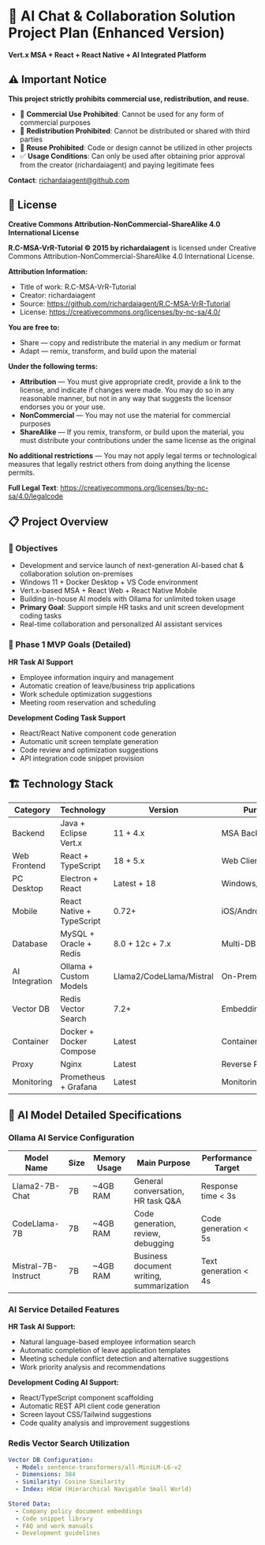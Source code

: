 # 🤖 AI Chat & Collaboration Solution Project Plan (Enhanced Version)

**Vert.x MSA + React + React Native + AI Integrated Platform**

## ⚠️ Important Notice

**This project strictly prohibits commercial use, redistribution, and reuse.**

* 🚫 **Commercial Use Prohibited**: Cannot be used for any form of commercial purposes
* 🚫 **Redistribution Prohibited**: Cannot be distributed or shared with third parties
* 🚫 **Reuse Prohibited**: Code or design cannot be utilized in other projects
* ✅ **Usage Conditions**: Can only be used after obtaining prior approval from the creator (richardaiagent) and paying legitimate fees

**Contact**: richardaiagent@github.com

## 📄 License

**Creative Commons Attribution-NonCommercial-ShareAlike 4.0 International License**

**R.C-MSA-VrR-Tutorial © 2015 by richardaiagent** is licensed under Creative Commons Attribution-NonCommercial-ShareAlike 4.0 International License.

**Attribution Information:**
* Title of work: R.C-MSA-VrR-Tutorial
* Creator: richardaiagent
* Source: https://github.com/richardaiagent/R.C-MSA-VrR-Tutorial
* License: https://creativecommons.org/licenses/by-nc-sa/4.0/

**You are free to:**
* Share — copy and redistribute the material in any medium or format
* Adapt — remix, transform, and build upon the material

**Under the following terms:**
* **Attribution** — You must give appropriate credit, provide a link to the license, and indicate if changes were made. You may do so in any reasonable manner, but not in any way that suggests the licensor endorses you or your use.
* **NonCommercial** — You may not use the material for commercial purposes
* **ShareAlike** — If you remix, transform, or build upon the material, you must distribute your contributions under the same license as the original

**No additional restrictions** — You may not apply legal terms or technological measures that legally restrict others from doing anything the license permits.

**Full Legal Text**: https://creativecommons.org/licenses/by-nc-sa/4.0/legalcode

## 📋 Project Overview

### 🎯 Objectives

* Development and service launch of next-generation AI-based chat & collaboration solution on-premises
* Windows 11 + Docker Desktop + VS Code environment
* Vert.x-based MSA + React Web + React Native Mobile
* Building in-house AI models with Ollama for unlimited token usage
* **Primary Goal**: Support simple HR tasks and unit screen development coding tasks
* Real-time collaboration and personalized AI assistant services

### 🎯 Phase 1 MVP Goals (Detailed)

**HR Task AI Support**
* Employee information inquiry and management
* Automatic creation of leave/business trip applications
* Work schedule optimization suggestions
* Meeting room reservation and scheduling

**Development Coding Task Support**
* React/React Native component code generation
* Automatic unit screen template generation
* Code review and optimization suggestions
* API integration code snippet provision

## 🏗️ Technology Stack

| Category | Technology | Version | Purpose |
|----------|------------|---------|---------|
| Backend | Java + Eclipse Vert.x | 11 + 4.x | MSA Backend |
| Web Frontend | React + TypeScript | 18 + 5.x | Web Client |
| PC Desktop | Electron + React | Latest + 18 | Windows/Mac/Linux |
| Mobile | React Native + TypeScript | 0.72+ | iOS/Android App |
| Database | MySQL + Oracle + Redis | 8.0 + 12c + 7.x | Multi-DB Support |
| AI Integration | Ollama + Custom Models | Llama2/CodeLlama/Mistral | On-Premises AI |
| Vector DB | Redis Vector Search | 7.2+ | Embedding Storage |
| Container | Docker + Docker Compose | Latest | Containerization |
| Proxy | Nginx | Latest | Reverse Proxy |
| Monitoring | Prometheus + Grafana | Latest | Monitoring |

## 🤖 AI Model Detailed Specifications

### Ollama AI Service Configuration

| Model Name | Size | Memory Usage | Main Purpose | Performance Target |
|------------|------|--------------|--------------|-------------------|
| Llama2-7B-Chat | 7B | ~4GB RAM | General conversation, HR task Q&A | Response time < 3s |
| CodeLlama-7B | 7B | ~4GB RAM | Code generation, review, debugging | Code generation < 5s |
| Mistral-7B-Instruct | 7B | ~4GB RAM | Business document writing, summarization | Text generation < 4s |

### AI Service Detailed Features

**HR Task AI Support:**
* Natural language-based employee information search
* Automatic completion of leave application templates
* Meeting schedule conflict detection and alternative suggestions
* Work priority analysis and recommendations

**Development Coding AI Support:**
* React/TypeScript component scaffolding
* Automatic REST API client code generation
* Screen layout CSS/Tailwind suggestions
* Code quality analysis and improvement suggestions

### Redis Vector Search Utilization

```yaml
Vector DB Configuration:
  - Model: sentence-transformers/all-MiniLM-L6-v2
  - Dimensions: 384
  - Similarity: Cosine Similarity
  - Index: HNSW (Hierarchical Navigable Small World)
  
Stored Data:
  - Company policy document embeddings
  - Code snippet library
  - FAQ and work manuals
  - Development guidelines
```